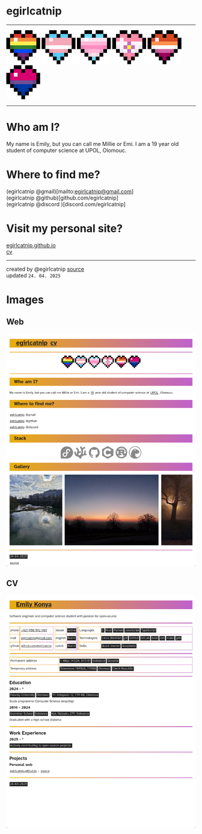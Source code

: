 # egirlcatnip

<hr>

![Rainbow](/assets/img/hearts/rainbow.webp)
![Transgender](/assets/img/hearts/trans.webp)
![Transfemme](/assets/img/hearts/transfemme.webp)
![Sapphic](/assets/img/hearts/sapphic.webp)
![Lesbian](/assets/img/hearts/lesbian.webp)
![Bisexual](/assets/img/hearts/bisexual.webp)

<hr>

# Who am I?

My name is Emily, but you can call me Millie or Emi. I am a 19 year old student
of computer science at UPOL, Olomouc.

# Where to find me?

(egirlcatnip @gmail)[mailto:egirlcatnip@gmail.com]
<br>
(egirlcatnip @github)[github.com/egirlcatnip]
<br>
(egirlcatnip @discord )[discord.com/egirlcatnip]

# Visit my personal site?

[egirlcatnip.github.io](https://egirlcatnip.github.io/)
<br>
[cv](https://egirlcatnip.github.io/cv)

<hr>

created by @egirlcatnip
[source](https://github.com/egirlcatnip/egirlcatnip.github.io/)
<br>
updated `24. 04. 2025`

# Images
## Web
![web](egirlcatnip.github.io.png)

## CV
![web](Emily_Konya_CV.png)
